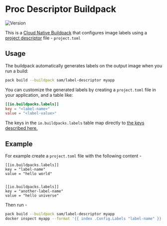 # Proc Descriptor Buildpack

![Version](https://img.shields.io/badge/dynamic/json?url=https://cnb-registry-api.herokuapp.com/api/v1/buildpacks/sam/label-descriptor&label=Version&query=$.latest.version)

This is a [Cloud Native Buildpack](https://buildpacks.io) that configures image labels using a [project descriptor](https://github.com/buildpacks/spec/blob/main/extensions/project-descriptor.md#project-descriptor) file - `project.toml`

## Usage

The buildpack automatically generates labels on the output image when you run a build:

```bash
pack build --buildpack sam/label-descriptor myapp
```

You can customize the generated labels by creating a `project.toml` file in your application, and a table like:

```toml
[[io.buildpacks.labels]]
key = "<label-name>"
value = "<label-value>"

```

The keys in the `io.buildpacks.labels` table map directly to [the keys described here.](https://github.com/buildpacks/spec/blob/main/buildpack.md#launchtoml-toml)

## Example

For example create a `project.toml` file with the following content - 

```
[[io.buildpacks.labels]]
key = "label-name"
value = "hello world"


[[io.buildpacks.labels]]
key = "another-label-name"
value = "hello universe"
```

Then run - 

```bash
pack build --buildpack sam/label-descriptor myapp
docker inspect myapp --format '{{ index .Config.Labels "label-name" }}'
```

